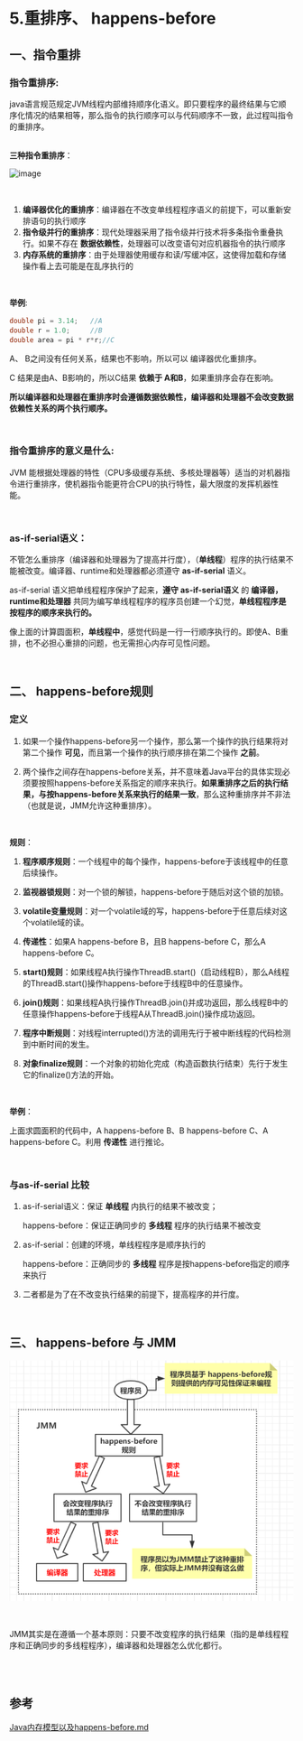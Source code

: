 # 5.重排序、 happens-before

## 一、指令重排



### 指令重排序:

java语言规范规定JVM线程内部维持顺序化语义。即只要程序的最终结果与它顺序化情况的结果相等，那么指令的执行顺序可以与代码顺序不一致，此过程叫指令的重排序。

<br>**三种指令重排序**：

![image](C:/Users/hasee/Desktop/%E6%80%BB%E7%BB%93%E7%9A%84%E6%96%87%E7%AB%A0/java%E5%B9%B6%E5%8F%91/JMM%E5%86%85%E5%AD%98%E6%A8%A1%E5%9E%8B/images/%E4%B8%89%E7%A7%8D%E6%8C%87%E4%BB%A4%E9%87%8D%E6%8E%92%E5%BA%8F.png)

<br>

1. **编译器优化的重排序**：编译器在不改变单线程程序语义的前提下，可以重新安排语句的执行顺序
2. **指令级并行的重排序**：现代处理器采用了指令级并行技术将多条指令重叠执行。如果不存在 **数据依赖性**，处理器可以改变语句对应机器指令的执行顺序
3. **内存系统的重排序**：由于处理器使用缓存和读/写缓冲区，这使得加载和存储操作看上去可能是在乱序执行的

<br>

**举例**:

```java
double pi = 3.14;	//A
double r = 1.0;		//B
double area = pi * r*r;//C
```

A、 B之间没有任何关系，结果也不影响，所以可以 编译器优化重排序。

C 结果是由A、B影响的，所以C结果 **依赖于 A和B**，如果重排序会存在影响。

**所以编译器和处理器在重排序时会遵循数据依赖性，编译器和处理器不会改变数据依赖性关系的两个执行顺序。**

<br>

### 指令重排序的意义是什么:

JVM 能根据处理器的特性（CPU多级缓存系统、多核处理器等）适当的对机器指令进行重排序，使机器指令能更符合CPU的执行特性，最大限度的发挥机器性能。

<br>

### as-if-serial语义：

不管怎么重排序（编译器和处理器为了提高并行度），（**单线程**）程序的执行结果不能被改变。编译器、runtime和处理器都必须遵守 **as-if-serial** 语义。

as-if-serial 语义把单线程程序保护了起来，**遵守 as-if-serial语义** 的 **编译器，runtime和处理器** 共同为编写单线程程序的程序员创建一个幻觉，**单线程程序是按程序的顺序来执行的。**

像上面的计算圆面积，**单线程中**，感觉代码是一行一行顺序执行的。即使A、B重排，也不必担心重排的问题，也无需担心内存可见性问题。

<br>



## 二、 happens-before规则

### 定义

1. 如果一个操作happens-before另一个操作，那么第一个操作的执行结果将对第二个操作 **可见**，而且第一个操作的执行顺序排在第二个操作 **之前**。

2. 两个操作之间存在happens-before关系，并不意味着Java平台的具体实现必须要按照happens-before关系指定的顺序来执行。**如果重排序之后的执行结果，与按happens-before关系来执行的结果一致**，那么这种重排序并不非法（也就是说，JMM允许这种重排序）。

<br>

**规则**：

1. **程序顺序规则**：一个线程中的每个操作，happens-before于该线程中的任意后续操作。

2. **监视器锁规则**：对一个锁的解锁，happens-before于随后对这个锁的加锁。

3. **volatile变量规则**：对一个volatile域的写，happens-before于任意后续对这个volatile域的读。

4. **传递性**：如果A happens-before B，且B happens-before C，那么A happens-before C。

5. **start()规则**：如果线程A执行操作ThreadB.start()（启动线程B），那么A线程的ThreadB.start()操作happens-before于线程B中的任意操作。

6. **join()规则**：如果线程A执行操作ThreadB.join()并成功返回，那么线程B中的任意操作happens-before于线程A从ThreadB.join()操作成功返回。

7. **程序中断规则**：对线程interrupted()方法的调用先行于被中断线程的代码检测到中断时间的发生。

8. **对象finalize规则**：一个对象的初始化完成（构造函数执行结束）先行于发生它的finalize()方法的开始。

<br>

**举例**：

上面求圆面积的代码中，A happens-before B、B happens-before C、A happens-before C。利用 **传递性** 进行推论。

<br>

### 与as-if-serial 比较



1. as-if-serial语义：保证 **单线程** 内执行的结果不被改变；

   happens-before：保证正确同步的 **多线程** 程序的执行结果不被改变

2. as-if-serial：创建的环境，单线程程序是顺序执行的

   happens-before：正确同步的 **多线程** 程序是按happens-before指定的顺序来执行

3. 二者都是为了在不改变执行结果的前提下，提高程序的并行度。

<br>

## 三、 happens-before 与 JMM

![image](images/JMM与happens-before.png)

<br>

JMM其实是在遵循一个基本原则：只要不改变程序的执行结果（指的是单线程程序和正确同步的多线程程序），编译器和处理器怎么优化都行。

<br>







<br>

## 参考

[Java内存模型以及happens-before.md](https://github.com/wenhuohuo/Java-concurrency/blob/master/03.java%E5%86%85%E5%AD%98%E6%A8%A1%E5%9E%8B%E4%BB%A5%E5%8F%8Ahappens-before%E8%A7%84%E5%88%99/Java%E5%86%85%E5%AD%98%E6%A8%A1%E5%9E%8B%E4%BB%A5%E5%8F%8Ahappens-before.md)<br>





